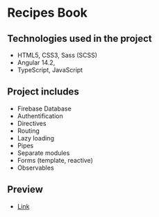 # Recipes Book
## Technologies used in the project
- HTML5, CSS3, Sass (SCSS) 
- Angular 14.2, 
- TypeScript, JavaScript
## Project includes
- Firebase Database
- Authentification 
- Directives
- Routing
- Lazy loading
- Pipes
- Separate modules
- Forms (template, reactive)
- Observables
## Preview
- [Link](https://sanyokmalyshev.github.io/Angular-project)



